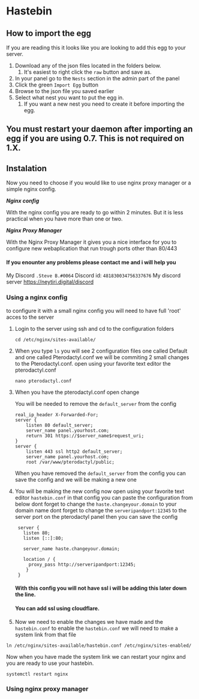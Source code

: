 # Hastebin

## How to import the egg

If you are reading this it looks like you are looking to add this egg to your server.

1. Download any of the json files located in the folders below.
   1. It's easiest to right click the `raw` button and save as.
2. In your panel go to the `Nests` section in the admin part of the panel
3. Click the green `Import Egg` button
4. Browse to the json file you saved earlier
5. Select what nest you want to put the egg in.
   1. If you want a new nest you need to create it before importing the egg.

## You must restart your daemon after importing an egg if you are using 0.7. This is not required on 1.X.

## Instalation

Now you need to choose if you would like to use nginx proxy manager or a simple nginx config.

***Nginx config***

With the nginx config you are ready to go within 2 minutes.
But it is less practical when you have more than one or two.


***Nginx Proxy Manager***

With the Nginx Proxy Manager it gives you a nice interface for you to configure new webaplication that run trough ports other than 80/443

#### If you enounter any problems please contact me and i will help you
My Discord ```.Steve B.#0064``` Discord id: ```481830034756337676```
My discord server https://neytiri.digital/discord

### Using a nginx config
to configure it with a small nginx config you will need to have full 'root' acces to the server

1. Login to the server using ssh and cd to the configuration folders

   ```cd /etc/nginx/sites-available/```
   
2. When you type `ls` you will see 2 configuration files one called Default and one called Pterodactyl.conf
we will be commiting 2 small changes to the Pterodactyl.conf. open using your favorite text editor the pterodactyl.conf

   ```nano pterodactyl.conf```

3. When you have the pterodactyl.conf open change

	You will be needed to remove the ```default_server``` from the config
	
	```
	real_ip_header X-Forwarded-For;
	server {
		listen 80 default_server;
		server_name panel.yourhost.com;
		return 301 https://$server_name$request_uri;
	}
	server {
		listen 443 ssl http2 default_server;
		server_name panel.yourhost.com;
		root /var/www/pterodactyl/public;
	```
	When you have removed the `default_server` from the config you can save the config and we will be making a new one
	
4. You will be making the new config now open using your favorite text editor `hastebin.conf` in that config you can paste the configuration from below dont forget to change the `haste.changeyour.domain` to your domain name
   dont forget to change the `serveripandport:12345` to the server port on the pterodactyl panel then you can save the config
   
   ```
	server {
	  listen 80;
	  listen [::]:80;

	  server_name haste.changeyour.domain;

	  location / {
	    proxy_pass http://serveripandport:12345;
	   }
	}
	```
	#### With this config you will not have ssl i will be adding this later down the line.
	
	#### You can add ssl using cloudflare.

5. Now we need to enable the changes we have made and the `hastebin.conf`
to enable the `hastebin.conf` we will need to make a system link from that file

```ln /etc/nginx/sites-available/hastebin.conf /etc/nginx/sites-enabled/```

Now when you have made the system link we can restart your nginx and you are ready to use your hastebin.

```systemctl restart nginx```

### Using nginx proxy manager



    